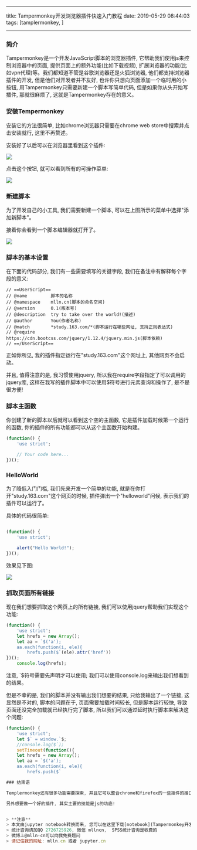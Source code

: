 
---

title: Tampermonkey开发浏览器插件快速入门教程
date: 2019-05-29 08:44:03
tags: [tamplermonkey, ]

---



### 简介

Tampermonkey是一个开发JavaScript脚本的浏览器插件, 它帮助我们使用js来控制浏览器中的页面, 提供页面上的额外功能(比如下载视频), 扩展浏览器的功能(比如vpn代理)等。我们都知道不管是谷歌浏览器还是火狐浏览器, 他们都支持浏览器插件的开发, 但是他们对开发者并不友好, 也许你只想向页面添加一个临时用的小按钮, 用Tampermonkey只需要新建一个脚本写简单代码, 但是如果你从头开始写插件, 那就很麻烦了, 这就是Tampermonkey存在的意义。

<!-- more -->

### 安装Tempermonkey

安装它的方法很简单, 比如chrome浏览器只需要在chrome web store中搜索并点击安装就行, 这里不再赘述。

安装好了以后可以在浏览器里看到这个插件:

<img src="images/tempermonkey-logo.png">

点击这个按钮, 就可以看到所有的可操作菜单:

<img src="images/tm-menu.png" >

### 新建脚本

为了开发自己的小工具, 我们需要新建一个脚本, 可以在上图所示的菜单中选择"添加新脚本"。

接着你会看到一个脚本编辑器就打开了。

<img src="images/tampermonkey-editor.png" >

### 脚本的基本设置

在下面的代码部分, 我们有一些需要填写的关键字段, 我们在备注中有解释每个字段的意义:

```
// ==UserScript==
// @name         脚本的名称
// @namespace    mlln.cn(脚本的命名空间)
// @version      0.1(版本号)
// @description  try to take over the world!(描述)
// @author       You(作者名称)
// @match        *study.163.com/*(脚本运行在哪些网址, 支持正则表达式)
// @require       https://cdn.bootcss.com/jquery/1.12.4/jquery.min.js(脚本依赖)
// ==/UserScript==
```

正如你所见, 我的插件指定运行在"study.163.com"这个网址上, 其他网页不会启动。

并且, 值得注意的是, 我习惯使用jquery, 所以我在require字段指定了可以调用的jquery库, 这样在我写的插件脚本中可以使用$符号进行元素查询和操作了, 是不是很方便!


### 脚本主函数

你创建了新的脚本以后就可以看到这个空的主函数, 它是插件加载时候第一个运行的函数, 你的插件的所有功能都可以从这个主函数开始构建。

```js
(function() {
    'use strict';

    // Your code here...
})();
```

### HelloWorld

为了降低入门门槛, 我们先来开发一个简单的功能, 就是在你打开"study.163.com"这个网页的时候, 插件弹出一个"helloworld"问候, 表示我们的插件可以运行了。

具体的代码很简单:

```js

(function() {
    'use strict';

    alert("Hello World!");
})();
```

效果见下图:

<img src="images/tm-helloworld.png">


### 抓取页面所有链接

现在我们想要抓取这个网页上的所有链接, 我们可以使用jquery帮助我们实现这个功能:

```js
(function() {
    'use strict';
    let hrefs = new Array();
    let aa = `$('a');
    aa.each(function(i, ele){
        hrefs.push($`(ele).attr('href'))
})();
    console.log(hrefs);
```

注意, `$符号需要先声明才可以使用; 我们可以使用console.log来输出我们想看到的结果。

但是不幸的是, 我们的脚本并没有输出我们想要的结果, 只给我输出了一个链接, 这显然是不对的, 脚本的问题在于, 页面需要加载时间较长, 但是脚本运行较快, 导致页面还没完全加载就已经执行完了脚本, 所以我们可以通过延时执行脚本来解决这个问题:



```js
(function() {
    'use strict';
    let $` = window.`$;
    //console.log($`);
    setTimeout(function(){
    let hrefs = new Array();
    let aa = `$('a');
    aa.each(function(i, ele){
        hrefs.push($`

### 结束语

Templermonkey还有很多功能需要探索, 并且它可以整合chrome和firefox的一些插件的接口, 这些我们都会在以后的教程中接着跟大家分享, 这篇文章仅仅是一个快速入门的介绍性质的教程。

另外想要做一个好的插件, 其实主要的技能是js的功底!


> **注意**
> 本文由jupyter notebook转换而来, 您可以在这里下载[notebook](Tampermonkey开发浏览器插件快速入门教程.ipynb)
> 统计咨询请加QQ 2726725926, 微信 mllncn,  SPSS统计咨询是收费的
> 微博上@mlln-cn可以向我免费题问
> 请记住我的网址: mlln.cn 或者 jupyter.cn
